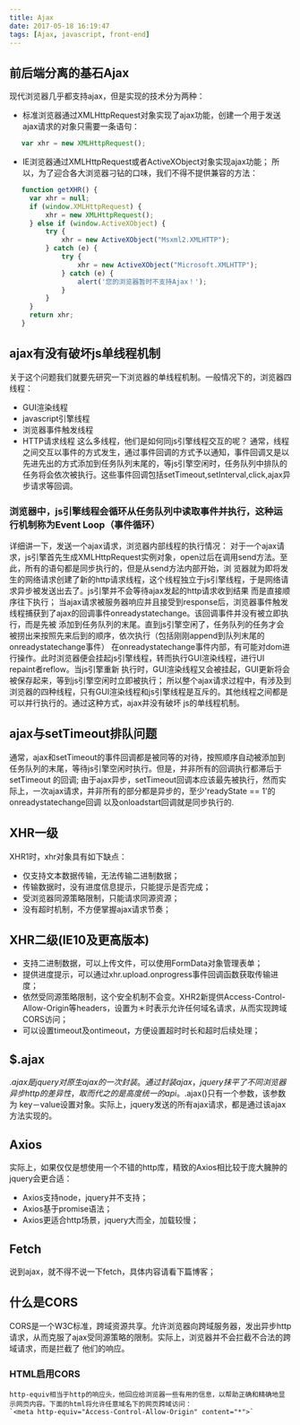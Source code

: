 ```yaml
---
title: Ajax
date: 2017-05-18 16:19:47
tags: [Ajax, javascript, front-end]
---
```

## 前后端分离的基石Ajax

   现代浏览器几乎都支持ajax，但是实现的技术分为两种：
   * 标准浏览器通过XMLHttpRequest对象实现了ajax功能，创建一个用于发送ajax请求的对象只需要一条语句：
   ```javascript
      var xhr = new XMLHttpRequest();
   ```
   * IE浏览器通过XMLHttpRequest或者ActiveXObject对象实现ajax功能；
   所以，为了迎合各大浏览器刁钻的口味，我们不得不提供兼容的方法：
   ```javascript
      function getXHR() {
        var xhr = null;
        if (window.XMLHttpRequest) {
            xhr = new XMLHttpRequest();
        } else if (window.ActiveXObject) {
            try {
                xhr = new ActiveXObject("Msxml2.XMLHTTP");
            } catch (e) {
                try {
                    xhr = new ActiveXObject("Microsoft.XMLHTTP");
                } catch (e) {
                    alert('您的浏览器暂时不支持Ajax！');
                }
            }
        }
        return xhr;
      }
   ``` 
<!--more-->

## ajax有没有破坏js单线程机制

   关于这个问题我们就要先研究一下浏览器的单线程机制。一般情况下的，浏览器四线程：
   * GUI渲染线程
   * javascript引擎线程
   * 浏览器事件触发线程
   * HTTP请求线程
   这么多线程，他们是如何同js引擎线程交互的呢？
   通常，线程之间交互以事件的方式发生，通过事件回调的方式予以通知，事件回调又是以先进先出的方式添加到任务队列末尾的，等js引擎空闲时，任务队列中排队的
任务将会依次被执行。这些事件回调包括setTimeout,setInterval,click,ajax异步请求等回调。

### 浏览器中，js引擎线程会循环从任务队列中读取事件并执行，这种运行机制称为Event Loop（事件循环）
   
   详细讲一下，发送一个ajax请求，浏览器内部线程的执行情况：
   对于一个ajax请求，js引擎首先生成XMLHttpRequest实例对象，open过后在调用send方法。至此，所有的语句都是同步执行的，但是从send方法内部开始，浏
览器就为即将发生的网络请求创建了新的http请求线程，这个线程独立于js引擎线程，于是网络请求异步被发送出去了。js引擎并不会等待ajax发起的http请求收到结果
而是直接顺序往下执行；
   当ajax请求被服务器响应并且接受到response后，浏览器事件触发线程捕获到了ajax的回调事件onreadystatechange。该回调事件并没有被立即执行，而是先被
添加到任务队列的末尾。直到js引擎空闲了，任务队列的任务才会被捞出来按照先来后到的顺序，依次执行（包括刚刚append到队列末尾的onreadystatechange事件）
   在onreadystatechange事件内部，有可能对dom进行操作。此时浏览器便会挂起js引擎线程，转而执行GUI渲染线程，进行UI repaint者reflow。当js引擎重新
执行时，GUI渲染线程又会被挂起，GUI更新将会被保存起来，等到js引擎空闲时立即被执行；
   所以整个ajax请求过程中，有涉及到浏览器的四种线程，只有GUI渲染线程和js引擎线程是互斥的。其他线程之间都是可以并行执行的。通过这种方式，ajax并没有破坏
js的单线程机制。

## ajax与setTimeout排队问题

   通常，ajax和setTimeout的事件回调都是被同等的对待，按照顺序自动被添加到任务队列的末尾，等待js引擎空闲时执行。但是，并非所有的回调执行都滞后于setTimeout
的回调;
   由于ajax异步，setTimeout回调本应该最先被执行，然而实际上，一次ajax请求，并非所有的部分都是异步的，至少'readyState == 1'的onreadystatechange回调
以及onloadstart回调就是同步执行的.

## XHR一级
    
   XHR1时，xhr对象具有如下缺点：
   * 仅支持文本数据传输，无法传输二进制数据；
   * 传输数据时，没有进度信息提示，只能提示是否完成；
   * 受浏览器同源策略限制，只能请求同源资源；
   * 没有超时机制，不方便掌握ajax请求节奏；
   
## XHR二级(IE10及更高版本)

   * 支持二进制数据，可以上传文件，可以使用FormData对象管理表单；
   * 提供进度提示，可以通过xhr.upload.onprogress事件回调函数获取传输进度；
   * 依然受同源策略限制，这个安全机制不会变。XHR2新提供Access-Control-Allow-Origin等headers，设置为＊时表示允许任何域名请求，从而实现跨域CORS访问；
   * 可以设置timeout及ontimeout，方便设置超时时长和超时后续处理；
   
## $.ajax
   
   $.ajax是jquery对原生ajax的一次封装。通过封装ajax，jquery抹平了不同浏览器异步http的差异性，取而代之的是高度统一的api。$.ajax()只有一个参数，该参数为
key－value设置对象。实际上，jquery发送的所有ajax请求，都是通过该ajax方法实现的。

## Axios
   
   实际上，如果仅仅是想使用一个不错的http库，精致的Axios相比较于庞大臃肿的jquery会更合适：
   * Axios支持node，jquery并不支持；
   * Axios基于promise语法；
   * Axios更适合http场景，jquery大而全，加载较慢；
   
## Fetch

   说到ajax，就不得不说一下fetch，具体内容请看下篇博客；
   
## 什么是CORS

   CORS是一个W3C标准，跨域资源共享。允许浏览器向跨域服务器，发出异步http请求，从而克服了ajax受同源策略的限制。实际上，浏览器并不会拦截不合法的跨域请求，而是拦截了
他们的响应。

### HTML启用CORS

    http-equiv相当于http的响应头，他回应给浏览器一些有用的信息，以帮助正确和精确地显示网页内容。下面的html将允许任意域名下的网页跨域访问：
    `<meta http-equiv="Access-Control-Allow-Origin" content="*">`
